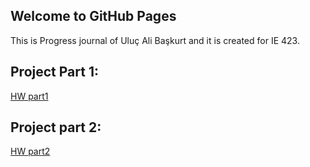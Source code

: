 ## Welcome to GitHub Pages

This is Progress journal of Uluç Ali Başkurt and it is created for IE 423.

## Project Part 1:

[HW part1](https://bu-ie-423.github.io/fall-23-uluc77/IE%20423%20Project%20Part%201%20Final.html)

## Project part 2: 

[HW part2](https://bu-ie-423.github.io/fall-23-uluc77/IE%20423%20project%20part%202.html)



